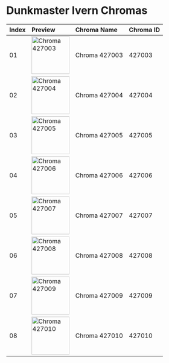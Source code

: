 # Dunkmaster Ivern Chromas

| Index | Preview | Chroma Name | Chroma ID |
|:---|:---|:---|:---|
| 01 | <img src='https://raw.communitydragon.org/latest/plugins/rcp-be-lol-game-data/global/default/v1/champion-chroma-images/427/427003.png' alt='Chroma 427003' width='100'> | Chroma 427003 | 427003 |
| 02 | <img src='https://raw.communitydragon.org/latest/plugins/rcp-be-lol-game-data/global/default/v1/champion-chroma-images/427/427004.png' alt='Chroma 427004' width='100'> | Chroma 427004 | 427004 |
| 03 | <img src='https://raw.communitydragon.org/latest/plugins/rcp-be-lol-game-data/global/default/v1/champion-chroma-images/427/427005.png' alt='Chroma 427005' width='100'> | Chroma 427005 | 427005 |
| 04 | <img src='https://raw.communitydragon.org/latest/plugins/rcp-be-lol-game-data/global/default/v1/champion-chroma-images/427/427006.png' alt='Chroma 427006' width='100'> | Chroma 427006 | 427006 |
| 05 | <img src='https://raw.communitydragon.org/latest/plugins/rcp-be-lol-game-data/global/default/v1/champion-chroma-images/427/427007.png' alt='Chroma 427007' width='100'> | Chroma 427007 | 427007 |
| 06 | <img src='https://raw.communitydragon.org/latest/plugins/rcp-be-lol-game-data/global/default/v1/champion-chroma-images/427/427008.png' alt='Chroma 427008' width='100'> | Chroma 427008 | 427008 |
| 07 | <img src='https://raw.communitydragon.org/latest/plugins/rcp-be-lol-game-data/global/default/v1/champion-chroma-images/427/427009.png' alt='Chroma 427009' width='100'> | Chroma 427009 | 427009 |
| 08 | <img src='https://raw.communitydragon.org/latest/plugins/rcp-be-lol-game-data/global/default/v1/champion-chroma-images/427/427010.png' alt='Chroma 427010' width='100'> | Chroma 427010 | 427010 |
